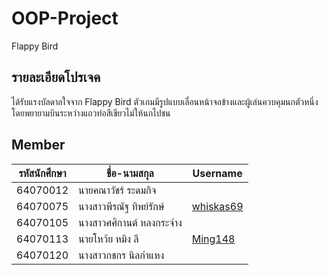 # OOP-Project
Flappy Bird
## รายละเอียดโปรเจค
ได้รับแรงบัลดาลใจจาก Flappy Bird ตัวเกมมีรูปแบบเลื่อนหน้าจอข้างและผู้เล่นควบคุมนกตัวหนึ่ง โดยพยายามบินระหว่างแถวท่อสีเขียวไม่ให้นกไปชน
## Member
|รหัสนักศึกษา|ชื่อ-นามสกุล|Username|
|---|---|---|
|64070012|นายคณาวัชร์ ระดมกิจ||
|64070075|นางสาวพีรณัฐ ทิพย์รักษ์|[whiskas69](https://github.com/whiskas69)|
|64070105|นางสาวศศิกานต์ หลงกระจ่าง||
|64070113|นายโหว้ย หมิง ลี|[Ming148](https://github.com/Ming148)|
|64070120|นางสาวกชกร นิลกำแหง||

